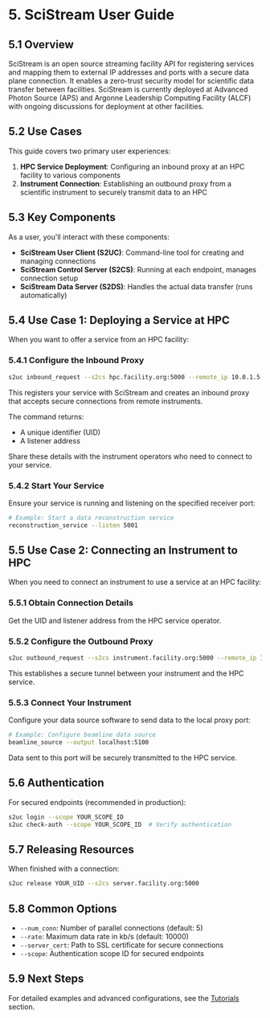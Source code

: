 # 5. SciStream User Guide

## 5.1 Overview

SciStream is an open source streaming facility API for registering services and mapping them to external IP addresses and ports with a secure data plane connection. It enables a zero-trust security model for scientific data transfer between facilities. SciStream is currently deployed at Advanced Photon Source (APS) and Argonne Leadership Computing Facility (ALCF) with ongoing discussions for deployment at other facilities.

## 5.2 Use Cases

This guide covers two primary user experiences:

1. **HPC Service Deployment**: Configuring an inbound proxy at an HPC facility to various components
2. **Instrument Connection**: Establishing an outbound proxy from a scientific instrument to securely transmit data to an HPC

## 5.3 Key Components

As a user, you'll interact with these components:

- **SciStream User Client (S2UC)**: Command-line tool for creating and managing connections
- **SciStream Control Server (S2CS)**: Running at each endpoint, manages connection setup
- **SciStream Data Server (S2DS)**: Handles the actual data transfer (runs automatically)

## 5.4 Use Case 1: Deploying a Service at HPC

When you want to offer a service from an HPC facility:

### 5.4.1 Configure the Inbound Proxy

```bash
s2uc inbound_request --s2cs hpc.facility.org:5000 --remote_ip 10.0.1.5 --receiver_ports 5001
```

This registers your service with SciStream and creates an inbound proxy that accepts secure connections from remote instruments.

The command returns:
- A unique identifier (UID)
- A listener address

Share these details with the instrument operators who need to connect to your service.

### 5.4.2 Start Your Service

Ensure your service is running and listening on the specified receiver port:

```bash
# Example: Start a data reconstruction service
reconstruction_service --listen 5001

```

## 5.5 Use Case 2: Connecting an Instrument to HPC

When you need to connect an instrument to use a service at an HPC facility:

### 5.5.1 Obtain Connection Details

Get the UID and listener address from the HPC service operator.

### 5.5.2 Configure the Outbound Proxy

```bash
s2uc outbound_request --s2cs instrument.facility.org:5000 --remote_ip 192.168.2.10 --receiver_ports 5100 YOUR_UID HPC_LISTENER_ADDRESS
```

This establishes a secure tunnel between your instrument and the HPC service.

### 5.5.3 Connect Your Instrument

Configure your data source software to send data to the local proxy port:

```bash
# Example: Configure beamline data source
beamline_source --output localhost:5100
```

Data sent to this port will be securely transmitted to the HPC service.

## 5.6 Authentication

For secured endpoints (recommended in production):

```bash
s2uc login --scope YOUR_SCOPE_ID
s2uc check-auth --scope YOUR_SCOPE_ID  # Verify authentication
```

## 5.7 Releasing Resources

When finished with a connection:

```bash
s2uc release YOUR_UID --s2cs server.facility.org:5000
```

## 5.8 Common Options

- `--num_conn`: Number of parallel connections (default: 5)
- `--rate`: Maximum data rate in kb/s (default: 10000)
- `--server_cert`: Path to SSL certificate for secure connections
- `--scope`: Authentication scope ID for secured endpoints

## 5.9 Next Steps

For detailed examples and advanced configurations, see the [Tutorials](tutorials.md) section.
